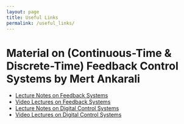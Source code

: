 ```yaml
---
layout: page
title: Useful Links
permalink: /useful_links/
---
```


# Material on (Continuous-Time & Discrete-Time) Feedback Control Systems by Mert Ankarali
- [Lecture Notes on Feedback Systems](https://github.com/mertankarali/Lecture-Notes/tree/master/METU-EE302)
- [Video Lectures on Feedback Systems](https://www.youtube.com/watch?v=qKrn6own8To&list=PLkzMUaHD5TOMLQ4O8AcVJn3VBmgHcAFEc)
- [Lecture Notes on Digital Control Systems](https://github.com/mertankarali/Lecture-Notes/tree/master/METU-EE402)
- [Video Lectures on Digital Control Systems](https://www.youtube.com/watch?v=u0k4-7pnQp4&list=PLkzMUaHD5TOMXk5XkGtw6fBVQHemUKxx5)
